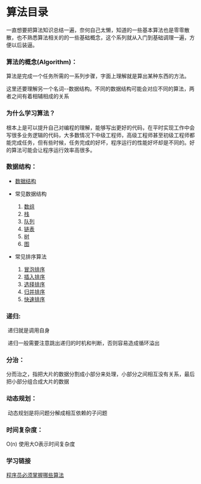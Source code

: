 # **算法目录**

​		一直想要把算法知识总结一遍，奈何自己太懒，知道的一些基本算法也是零零散散，也不熟悉算法相关的的一些基础概念，这个系列就从入门到基础调理一遍，方便以后装逼。

### 算法的概念(Algorithm)：

​		算法是完成一个任务所需的一系列步骤，字面上理解就是算出某种东西的方法。

​		这里还要理解另一个名词--数据结构。不同的数据结构可能会对应不同的算法，两者之间有着相辅相成的关系

### 为什么学习算法？

​		根本上是可以提升自己对编程的理解，能够写出更好的代码，在平时实现工作中会写很多业务逻辑的代码，大多数情况下中级工程师，高级工程师甚至初级工程师都能完成任务，但有些时候，任务完成的好坏，程序运行的性能好坏却是不同的。好的算法可能会让程序运行效率高很多。

### 数据结构：

- [数据结构](./数据结构.md) 
- 常见数据结构
  1. [数组](./数据结构.md#数组)
  2. [栈](./数据结构.md#栈)
  3. [队列](./数据结构.md#队列)
  4. [链表](./数据结构.md#链表)
  5. [树](./数据结构.md#树)
  6. [图](./数据结构.md#图)

- 常见排序算法
  1. [冒泡排序](./常见排序算法/冒泡排序/冒泡排序.md)
  2. [插入排序](./常见排序算法/插入排序.md)
  3. [选择排序](./常见排序算法/选择排序.md)
  4. [归并排序](./常见排序算法/归并排序.md)
  5. [快速排序](./常见排序算法/快速排序.md)

### 递归:

​	递归就是调用自身

​	递归一般需要注意跳出递归的时机和判断，否则容易造成循环溢出

### 分治：

​	分而治之，指把大片的数据分割成小部分来处理，小部分之间相互没有关系，最后把小部分组合成大片的数据

### 动态规划：

​	动态规划是将问题分解成相互依赖的子问题

### 时间复杂度：

O(n) 使用大O表示时间复杂度

### 学习链接

[程序员必须掌握哪些算法](https://www.zhihu.com/question/23148377)

